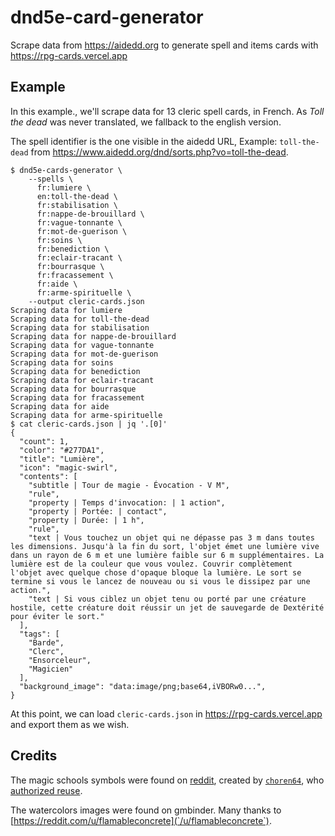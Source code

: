 # dnd5e-card-generator

Scrape data from https://aidedd.org to generate spell and items cards with https://rpg-cards.vercel.app

## Example

In this example., we'll scrape data for 13 cleric spell cards, in French. As _Toll the dead_ was never translated, we fallback to the english version.

The spell identifier is the one visible in the aidedd URL, Example: `toll-the-dead` from https://www.aidedd.org/dnd/sorts.php?vo=toll-the-dead.

```console
$ dnd5e-cards-generator \
    --spells \
      fr:lumiere \
      en:toll-the-dead \
      fr:stabilisation \
      fr:nappe-de-brouillard \
      fr:vague-tonnante \
      fr:mot-de-guerison \
      fr:soins \
      fr:benediction \
      fr:eclair-tracant \
      fr:bourrasque \
      fr:fracassement \
      fr:aide \
      fr:arme-spirituelle \
    --output cleric-cards.json
Scraping data for lumiere
Scraping data for toll-the-dead
Scraping data for stabilisation
Scraping data for nappe-de-brouillard
Scraping data for vague-tonnante
Scraping data for mot-de-guerison
Scraping data for soins
Scraping data for benediction
Scraping data for eclair-tracant
Scraping data for bourrasque
Scraping data for fracassement
Scraping data for aide
Scraping data for arme-spirituelle
$ cat cleric-cards.json | jq '.[0]'
{
  "count": 1,
  "color": "#277DA1",
  "title": "Lumière",
  "icon": "magic-swirl",
  "contents": [
    "subtitle | Tour de magie - Évocation - V M",
    "rule",
    "property | Temps d'invocation: | 1 action",
    "property | Portée: | contact",
    "property | Durée: | 1 h",
    "rule",
    "text | Vous touchez un objet qui ne dépasse pas 3 m dans toutes les dimensions. Jusqu'à la fin du sort, l'objet émet une lumière vive dans un rayon de 6 m et une lumière faible sur 6 m supplémentaires. La lumière est de la couleur que vous voulez. Couvrir complètement l'objet avec quelque chose d'opaque bloque la lumière. Le sort se termine si vous le lancez de nouveau ou si vous le dissipez par une action.",
    "text | Si vous ciblez un objet tenu ou porté par une créature hostile, cette créature doit réussir un jet de sauvegarde de Dextérité pour éviter le sort."
  ],
  "tags": [
    "Barde",
    "Clerc",
    "Ensorceleur",
    "Magicien"
  ],
  "background_image": "data:image/png;base64,iVBORw0...",
}
```

At this point, we can load `cleric-cards.json` in https://rpg-cards.vercel.app and export them as we wish.

## Credits

The magic schools symbols were found on [reddit](https://www.reddit.com/r/DnD/comments/71s8s8/art_schools_of_magic_symbols/), created by [`choren64`](https://www.reddit.com/user/choren64), who [authorized reuse](https://www.reddit.com/r/DnD/comments/71s8s8/art_schools_of_magic_symbols/dndhx5b/).

The watercolors images were found on gmbinder. Many thanks to [https://reddit.com/u/flamableconcrete](`/u/flamableconcrete`).

